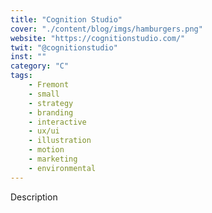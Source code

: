 ```yaml
---
title: "Cognition Studio"
cover: "./content/blog/imgs/hamburgers.png"
website: "https://cognitionstudio.com/"
twit: "@cognitionstudio"
inst: ""
category: "C"
tags:
    - Fremont
    - small
    - strategy
    - branding
    - interactive
    - ux/ui
    - illustration
    - motion
    - marketing
    - environmental
---
```


Description
